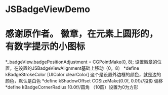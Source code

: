 JSBadgeViewDemo
===============
感谢原作者。
徽章，在元素上圆形的，有数字提示的小图标
===============

####

  *_badgeView.badgePositionAdjustment = CGPointMake(0, 8);  设置徽章的位置，在设置的JSBadgeViewAlignment基础上移动（0，8）
  *define kBadgeStrokeColor [UIColor clearColor]  这个是设置外边框的颜色，就是边的颜色，默认是白色
  *define kShadowOffset CGSizeMake(0.0f, 0.0f)//投影 偏移
  *define kBadgeCornerRadius 10.0f//圆角 （10圆）设置为0为方形
